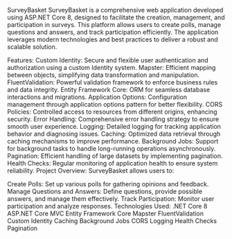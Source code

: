 SurveyBasket
SurveyBasket is a comprehensive web application developed using ASP.NET Core 8, designed to facilitate the creation, management, and participation in surveys. This platform allows users to create polls, manage questions and answers, and track participation efficiently. The application leverages modern technologies and best practices to deliver a robust and scalable solution.

Features:
Custom Identity: Secure and flexible user authentication and authorization using a custom Identity system.
Mapster: Efficient mapping between objects, simplifying data transformation and manipulation.
FluentValidation: Powerful validation framework to enforce business rules and data integrity.
Entity Framework Core: ORM for seamless database interactions and migrations.
Application Options: Configuration management through application options pattern for better flexibility.
CORS Policies: Controlled access to resources from different origins, enhancing security.
Error Handling: Comprehensive error handling strategy to ensure smooth user experience.
Logging: Detailed logging for tracking application behavior and diagnosing issues.
Caching: Optimized data retrieval through caching mechanisms to improve performance.
Background Jobs: Support for background tasks to handle long-running operations asynchronously.
Pagination: Efficient handling of large datasets by implementing pagination.
Health Checks: Regular monitoring of application health to ensure system reliability.
Project Overview:
SurveyBasket allows users to:

Create Polls: Set up various polls for gathering opinions and feedback.
Manage Questions and Answers: Define questions, provide possible answers, and manage them effectively.
Track Participation: Monitor user participation and analyze responses.
Technologies Used:
.NET Core 8
ASP.NET Core MVC
Entity Framework Core
Mapster
FluentValidation
Custom Identity
Caching
Background Jobs
CORS
Logging
Health Checks
Pagination
